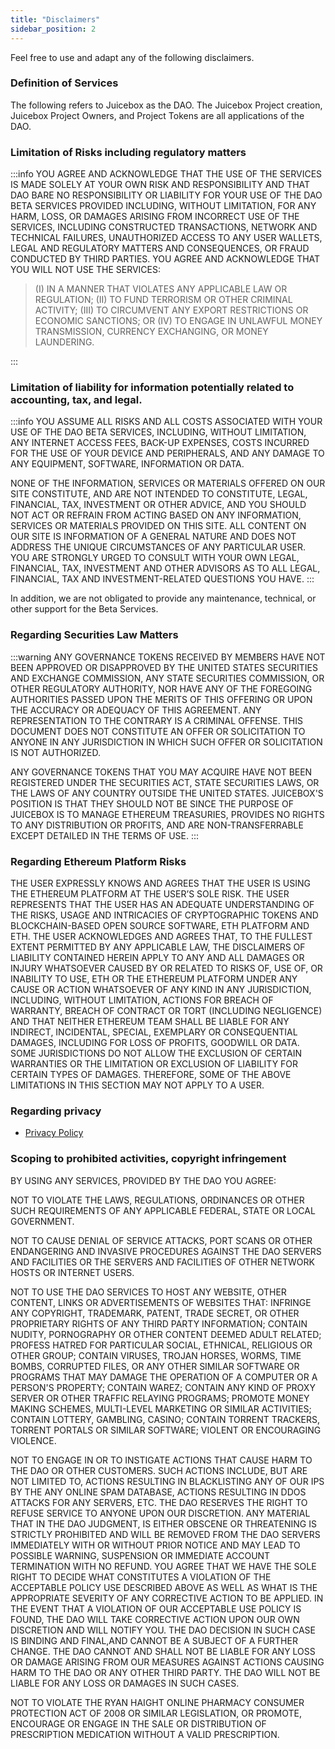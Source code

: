 ```yaml
---
title: "Disclaimers"
sidebar_position: 2
---
```


Feel free to use and adapt any of the following disclaimers.

### Definition of Services

The following refers to Juicebox as the DAO. The Juicebox Project creation, Juicebox Project Owners, and Project Tokens are all applications of the DAO.

### Limitation of Risks including regulatory matters

:::info
YOU AGREE AND ACKNOWLEDGE THAT THE USE OF THE SERVICES IS MADE SOLELY AT YOUR OWN RISK AND RESPONSIBILITY AND THAT DAO BARE NO RESPONSIBILITY OR LIABILITY FOR YOUR USE OF THE DAO BETA
SERVICES PROVIDED INCLUDING, WITHOUT LIMITATION, FOR ANY HARM, LOSS, OR DAMAGES ARISING FROM INCORRECT USE OF THE SERVICES, INCLUDING CONSTRUCTED TRANSACTIONS, NETWORK AND TECHNICAL FAILURES, UNAUTHORIZED ACCESS TO ANY USER WALLETS, LEGAL AND REGULATORY MATTERS AND CONSEQUENCES, OR FRAUD CONDUCTED BY THIRD PARTIES. YOU AGREE AND ACKNOWLEDGE THAT YOU WILL NOT USE THE SERVICES:

> (I) IN A MANNER THAT VIOLATES ANY APPLICABLE LAW OR REGULATION;
> (II) TO FUND TERRORISM OR OTHER CRIMINAL ACTIVITY;
> (III) TO CIRCUMVENT ANY EXPORT RESTRICTIONS OR ECONOMIC SANCTIONS; OR
> (IV) TO ENGAGE IN UNLAWFUL MONEY TRANSMISSION, CURRENCY EXCHANGING, OR MONEY LAUNDERING.

:::

### Limitation of liability for information potentially related to accounting, tax, and legal.

:::info
YOU ASSUME ALL RISKS AND ALL COSTS ASSOCIATED WITH YOUR USE OF THE DAO BETA SERVICES, INCLUDING, WITHOUT LIMITATION, ANY INTERNET ACCESS FEES, BACK-UP EXPENSES, COSTS INCURRED FOR THE USE OF YOUR DEVICE AND PERIPHERALS, AND ANY DAMAGE TO ANY EQUIPMENT, SOFTWARE, INFORMATION OR DATA.

NONE OF THE INFORMATION, SERVICES OR MATERIALS OFFERED ON OUR SITE CONSTITUTE, AND ARE NOT INTENDED TO CONSTITUTE, LEGAL, FINANCIAL, TAX, INVESTMENT OR OTHER ADVICE, AND YOU SHOULD NOT ACT OR REFRAIN FROM ACTING BASED ON ANY INFORMATION, SERVICES OR MATERIALS PROVIDED ON THIS SITE. ALL CONTENT ON OUR SITE IS INFORMATION OF A GENERAL NATURE AND DOES NOT ADDRESS THE UNIQUE CIRCUMSTANCES OF ANY PARTICULAR USER. YOU ARE STRONGLY URGED TO CONSULT WITH YOUR OWN LEGAL, FINANCIAL, TAX, INVESTMENT AND OTHER ADVISORS AS TO ALL LEGAL, FINANCIAL, TAX AND INVESTMENT-RELATED QUESTIONS YOU HAVE.
:::

In addition, we are not obligated to provide any maintenance, technical, or other support for the Beta Services.

### Regarding Securities Law Matters

:::warning
ANY GOVERNANCE TOKENS RECEIVED BY MEMBERS HAVE NOT BEEN APPROVED OR DISAPPROVED BY THE UNITED STATES SECURITIES AND EXCHANGE COMMISSION, ANY STATE SECURITIES COMMISSION, OR OTHER REGULATORY AUTHORITY, NOR HAVE ANY OF THE FOREGOING AUTHORITIES PASSED UPON THE MERITS OF THIS OFFERING OR UPON THE ACCURACY OR ADEQUACY OF THIS AGREEMENT. ANY REPRESENTATION TO THE CONTRARY IS A CRIMINAL OFFENSE. THIS DOCUMENT DOES NOT CONSTITUTE AN OFFER OR SOLICITATION TO ANYONE IN ANY JURISDICTION IN WHICH SUCH OFFER OR SOLICITATION IS NOT AUTHORIZED.

ANY GOVERNANCE TOKENS THAT YOU MAY ACQUIRE HAVE NOT BEEN REGISTERED UNDER THE SECURITIES ACT, STATE SECURITIES LAWS, OR THE LAWS OF ANY COUNTRY OUTSIDE THE UNITED STATES. JUICEBOX'S POSITION IS THAT THEY SHOULD NOT BE SINCE THE PURPOSE OF JUICEBOX IS TO MANAGE ETHEREUM TREASURIES, PROVIDES NO RIGHTS TO ANY DISTRIBUTION OR PROFITS, AND ARE NON-TRANSFERRABLE EXCEPT DETAILED IN THE TERMS OF USE.
:::

### Regarding Ethereum Platform Risks

THE USER EXPRESSLY KNOWS AND AGREES THAT THE USER IS USING THE ETHEREUM PLATFORM AT THE USER’S SOLE RISK. THE USER REPRESENTS THAT THE USER HAS AN ADEQUATE UNDERSTANDING OF THE RISKS, USAGE AND INTRICACIES OF CRYPTOGRAPHIC TOKENS AND BLOCKCHAIN-BASED OPEN SOURCE SOFTWARE, ETH PLATFORM AND ETH. THE USER ACKNOWLEDGES AND AGREES THAT, TO THE FULLEST EXTENT PERMITTED BY ANY APPLICABLE LAW, THE DISCLAIMERS OF LIABILITY CONTAINED HEREIN APPLY TO ANY AND ALL DAMAGES OR INJURY WHATSOEVER CAUSED BY OR RELATED TO RISKS OF, USE OF, OR INABILITY TO USE, ETH OR THE ETHEREUM PLATFORM UNDER ANY CAUSE OR ACTION WHATSOEVER OF ANY KIND IN ANY JURISDICTION, INCLUDING, WITHOUT LIMITATION, ACTIONS FOR BREACH OF WARRANTY, BREACH OF CONTRACT OR TORT (INCLUDING NEGLIGENCE) AND THAT NEITHER ETHEREUM TEAM SHALL BE LIABLE FOR ANY INDIRECT, INCIDENTAL, SPECIAL, EXEMPLARY OR CONSEQUENTIAL DAMAGES, INCLUDING FOR LOSS OF PROFITS, GOODWILL OR DATA. SOME JURISDICTIONS DO NOT ALLOW THE EXCLUSION OF CERTAIN WARRANTIES OR THE LIMITATION OR EXCLUSION OF LIABILITY FOR CERTAIN TYPES OF DAMAGES. THEREFORE, SOME OF THE ABOVE LIMITATIONS IN THIS SECTION MAY NOT APPLY TO A USER.

### Regarding privacy

-   [Privacy Policy](./Resources/others/privacy-policy.md)

### Scoping to prohibited activities, copyright infringement

BY USING ANY SERVICES, PROVIDED BY THE DAO YOU AGREE:

NOT TO VIOLATE THE LAWS, REGULATIONS, ORDINANCES OR OTHER SUCH REQUIREMENTS OF ANY APPLICABLE FEDERAL, STATE OR LOCAL GOVERNMENT.

NOT TO CAUSE DENIAL OF SERVICE ATTACKS, PORT SCANS OR OTHER ENDANGERING AND INVASIVE PROCEDURES AGAINST THE DAO SERVERS AND FACILITIES OR THE SERVERS AND FACILITIES OF OTHER NETWORK HOSTS OR INTERNET USERS.

NOT TO USE THE DAO SERVICES TO HOST ANY WEBSITE, OTHER CONTENT, LINKS OR ADVERTISEMENTS OF WEBSITES THAT: INFRINGE ANY COPYRIGHT, TRADEMARK, PATENT, TRADE SECRET, OR OTHER PROPRIETARY RIGHTS OF ANY THIRD PARTY INFORMATION; CONTAIN NUDITY, PORNOGRAPHY OR OTHER CONTENT DEEMED ADULT RELATED; PROFESS HATRED FOR PARTICULAR SOCIAL, ETHNICAL, RELIGIOUS OR OTHER GROUP; CONTAIN VIRUSES, TROJAN HORSES, WORMS, TIME BOMBS, CORRUPTED FILES, OR ANY OTHER SIMILAR SOFTWARE OR PROGRAMS THAT MAY DAMAGE THE OPERATION OF A COMPUTER OR A PERSON'S PROPERTY; CONTAIN WAREZ; CONTAIN ANY KIND OF PROXY SERVER OR OTHER TRAFFIC RELAYING PROGRAMS; PROMOTE MONEY MAKING SCHEMES, MULTI-LEVEL MARKETING OR SIMILAR ACTIVITIES; CONTAIN LOTTERY, GAMBLING, CASINO; CONTAIN TORRENT TRACKERS, TORRENT PORTALS OR SIMILAR SOFTWARE; VIOLENT OR ENCOURAGING VIOLENCE.

NOT TO ENGAGE IN OR TO INSTIGATE ACTIONS THAT CAUSE HARM TO THE DAO OR OTHER CUSTOMERS. SUCH ACTIONS INCLUDE, BUT ARE NOT LIMITED TO, ACTIONS RESULTING IN BLACKLISTING ANY OF OUR IPS BY THE ANY ONLINE SPAM DATABASE, ACTIONS RESULTING IN DDOS ATTACKS FOR ANY SERVERS, ETC. THE DAO RESERVES THE RIGHT TO REFUSE SERVICE TO ANYONE UPON OUR DISCRETION. ANY MATERIAL THAT IN THE DAO JUDGMENT, IS EITHER OBSCENE OR THREATENING IS STRICTLY PROHIBITED AND WILL BE REMOVED FROM THE DAO SERVERS IMMEDIATELY WITH OR WITHOUT PRIOR NOTICE AND MAY LEAD TO POSSIBLE WARNING, SUSPENSION OR IMMEDIATE ACCOUNT TERMINATION WITH NO REFUND. YOU AGREE THAT WE HAVE THE SOLE RIGHT TO DECIDE WHAT CONSTITUTES A VIOLATION OF THE ACCEPTABLE POLICY USE DESCRIBED ABOVE AS WELL AS WHAT IS THE APPROPRIATE SEVERITY OF ANY CORRECTIVE ACTION TO BE APPLIED. IN THE EVENT THAT A VIOLATION OF OUR ACCEPTABLE USE POLICY IS FOUND, THE DAO WILL TAKE CORRECTIVE ACTION UPON OUR OWN DISCRETION AND WILL NOTIFY YOU. THE DAO DECISION IN SUCH CASE IS BINDING AND FINAL,AND CANNOT BE A SUBJECT OF A FURTHER CHANGE. THE DAO CANNOT AND SHALL NOT BE LIABLE FOR ANY LOSS OR DAMAGE ARISING FROM OUR MEASURES AGAINST ACTIONS CAUSING HARM TO THE DAO OR ANY OTHER THIRD PARTY. THE DAO WILL NOT BE LIABLE FOR ANY LOSS OR DAMAGES IN SUCH CASES.

NOT TO VIOLATE THE RYAN HAIGHT ONLINE PHARMACY CONSUMER PROTECTION ACT OF 2008 OR SIMILAR LEGISLATION, OR PROMOTE, ENCOURAGE OR ENGAGE IN THE SALE OR DISTRIBUTION OF PRESCRIPTION MEDICATION WITHOUT A VALID PRESCRIPTION.
